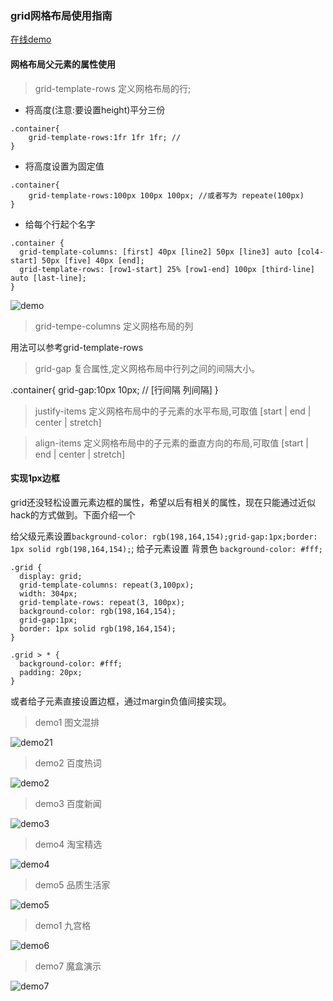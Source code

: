 ### grid网格布局使用指南

[在线demo](https://lishangxi.cn/grid/)

#### 网格布局父元素的属性使用

> grid-template-rows 定义网格布局的行;

- 将高度(注意:要设置height)平分三份

```
.container{
    grid-template-rows:1fr 1fr 1fr; //
}
```

- 将高度设置为固定值

```
.container{
    grid-template-rows:100px 100px 100px; //或者写为 repeate(100px)
}
```
- 给每个行起个名字

```
.container {
  grid-template-columns: [first] 40px [line2] 50px [line3] auto [col4-start] 50px [five] 40px [end];
  grid-template-rows: [row1-start] 25% [row1-end] 100px [third-line] auto [last-line];
}
```
![demo](https://segmentfault.com/img/remote/1460000012889805?w=514&h=365)

> grid-tempe-columns 定义网格布局的列

用法可以参考grid-template-rows

> grid-gap 复合属性,定义网格布局中行列之间的间隔大小。

.container{
    grid-gap:10px 10px; // [行间隔 列间隔]
}

> justify-items 定义网格布局中的子元素的水平布局,可取值 [start | end | center | stretch]

> align-items 定义网格布局中的子元素的垂直方向的布局,可取值 [start | end | center | stretch]


#### 实现1px边框

grid还没轻松设置元素边框的属性，希望以后有相关的属性，现在只能通过近似hack的方式做到。下面介绍一个

给父级元素设置`background-color: rgb(198,164,154);grid-gap:1px;border: 1px solid rgb(198,164,154);`;
给子元素设置 背景色 `background-color: #fff;`

```
.grid {
  display: grid;
  grid-template-columns: repeat(3,100px);
  width: 304px;
  grid-template-rows: repeat(3, 100px);
  background-color: rgb(198,164,154);
  grid-gap:1px;
  border: 1px solid rgb(198,164,154);
}

.grid > * {
  background-color: #fff;
  padding: 20px;
}
```

或者给子元素直接设置边框，通过margin负值间接实现。


> demo1 图文混排

![demo21](./images/demo1.png)

> demo2 百度热词

![demo2](./images/demo2.png)

> demo3 百度新闻

![demo3](./images/demo3.png)

> demo4 淘宝精选

![demo4](./images/demo4.png)

> demo5 品质生活家

![demo5](./images/demo5.png)

> demo1 九宫格

![demo6](./images/demo6.png)

> demo7 魔盒演示

![demo7](./images/demo7.png)


